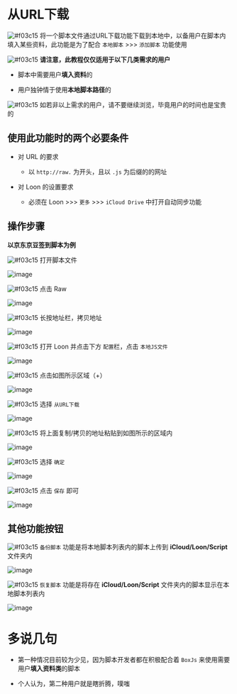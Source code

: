 # 从URL下载

![#f03c15](https://placehold.it/15/f03c15/000000?text=+) 将一个脚本文件通过URL下载功能下载到本地中，以备用户在脚本内填入某些资料，此功能是为了配合 `本地脚本` >>> `添加脚本` 功能使用

![#f03c15](https://placehold.it/15/f03c15/000000?text=+) **请注意，此教程仅仅适用于以下几类需求的用户**

- 脚本中需要用户**填入资料**的

- 用户独钟情于使用**本地脚本路径**的

![#f03c15](https://placehold.it/15/f03c15/000000?text=+) 如若非以上需求的用户，请不要继续浏览，毕竟用户的时间也是宝贵的

## 使用此功能时的两个必要条件

- 对 URL 的要求

  - 以 `http://raw.` 为开头，且以 `.js` 为后缀的的网址

- 对 Loon 的设置要求

  - 必须在 Loon >>> `更多` >>> `iCloud Drive` 中打开自动同步功能

## 操作步骤

**以京东京豆签到脚本为例**

![#f03c15](https://placehold.it/15/f03c15/000000?text=+) 打开脚本文件

![image](https://raw.githubusercontent.com/TiyNa/LoonManualimg/main/Plus/JaveScript_1_1.jpg)

![#f03c15](https://placehold.it/15/f03c15/000000?text=+) 点击 Raw

![image](https://raw.githubusercontent.com/TiyNa/LoonManualimg/main/Plus/JaveScript_1_2.jpg)

![#f03c15](https://placehold.it/15/f03c15/000000?text=+) 长按地址栏，拷贝地址

![image](https://raw.githubusercontent.com/TiyNa/LoonManualimg/main/Plus/Download_From_URL_1.jpg)
 
![#f03c15](https://placehold.it/15/f03c15/000000?text=+) 打开 Loon 并点击下方 `配置`栏，点击 `本地JS文件`

![image](https://raw.githubusercontent.com/TiyNa/LoonManualimg/main/Plus/Download_From_URL.jpg)
 
![#f03c15](https://placehold.it/15/f03c15/000000?text=+) 点击如图所示区域（+）

![image](https://raw.githubusercontent.com/TiyNa/LoonManualimg/main/Plus/Download_From_URL_2.jpg)
 
![#f03c15](https://placehold.it/15/f03c15/000000?text=+) 选择 `从URL下载`

![image](https://raw.githubusercontent.com/TiyNa/LoonManualimg/main/Plus/Download_From_URL_3.jpg)
 
![#f03c15](https://placehold.it/15/f03c15/000000?text=+) 将上面复制/拷贝的地址粘贴到如图所示的区域内

![image](https://raw.githubusercontent.com/TiyNa/LoonManualimg/main/Plus/Download_From_URL_4.jpg)

![#f03c15](https://placehold.it/15/f03c15/000000?text=+) 选择 `确定`

![image](https://raw.githubusercontent.com/TiyNa/LoonManualimg/main/Plus/Download_From_URL_5.jpg)

![#f03c15](https://placehold.it/15/f03c15/000000?text=+) 点击 `保存` 即可

![image](https://raw.githubusercontent.com/TiyNa/LoonManualimg/main/Plus/Download_From_URL_6.jpg)

## 其他功能按钮

![#f03c15](https://placehold.it/15/f03c15/000000?text=+) `备份脚本` 功能是将本地脚本列表内的脚本上传到 **iCloud/Loon/Script** 文件夹内

![image](https://raw.githubusercontent.com/TiyNa/LoonManualimg/main/Plus/Download_From_URL_Backup.jpg)

![#f03c15](https://placehold.it/15/f03c15/000000?text=+) `恢复脚本` 功能是将存在 **iCloud/Loon/Script** 文件夹内的脚本显示在本地脚本列表内

![image](https://raw.githubusercontent.com/TiyNa/LoonManualimg/main/Plus/Download_From_URL_Restore.jpg)

# 多说几句

- 第一种情况目前较为少见，因为脚本开发者都在积极配合着 `BoxJs` 来使用需要用户**填入资料类**的脚本

- 个人认为，第二种用户就是瞎折腾，噗嗤
